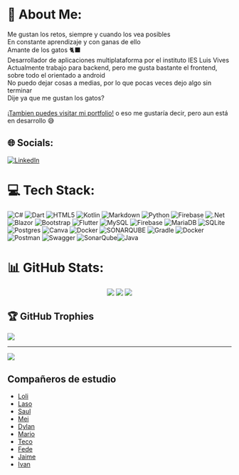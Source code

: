 # 💫 About Me:
Me gustan los retos, siempre y cuando los vea posibles<br>En constante aprendizaje y con ganas de ello<br>Amante de los gatos 🐈‍⬛<br>Desarrollador de aplicaciones multiplataforma por el instituto IES Luis Vives<br>Actualmente trabajo para backend, pero me gusta bastante el frontend, sobre todo el orientado a android<br>No puedo dejar cosas a medias, por lo que pocas veces dejo algo sin terminar<br>Dije ya que me gustan los gatos?<br>
<br>
[¡Tambien puedes visitar mi portfolio!](blank) o eso me gustaría decir, pero aun está en desarrollo 😅


## 🌐 Socials:
[![LinkedIn](https://img.shields.io/badge/LinkedIn-%230077B5.svg?logo=linkedin&logoColor=white)](https://linkedin.com/in/eneko-rebollo-411122143) 

# 💻 Tech Stack:
![C#](https://img.shields.io/badge/c%23-%23239120.svg?style=plastic&logo=csharp&logoColor=white) ![Dart](https://img.shields.io/badge/dart-%230175C2.svg?style=plastic&logo=dart&logoColor=white) ![HTML5](https://img.shields.io/badge/html5-%23E34F26.svg?style=plastic&logo=html5&logoColor=white) ![Kotlin](https://img.shields.io/badge/kotlin-%237F52FF.svg?style=plastic&logo=kotlin&logoColor=white) ![Markdown](https://img.shields.io/badge/markdown-%23000000.svg?style=plastic&logo=markdown&logoColor=white) ![Python](https://img.shields.io/badge/python-3670A0?style=plastic&logo=python&logoColor=ffdd54) ![Firebase](https://img.shields.io/badge/firebase-%23039BE5.svg?style=plastic&logo=firebase) ![.Net](https://img.shields.io/badge/.NET-5C2D91?style=plastic&logo=.net&logoColor=white) ![Blazor](https://img.shields.io/badge/blazor-%235C2D91.svg?style=plastic&logo=blazor&logoColor=white) ![Bootstrap](https://img.shields.io/badge/bootstrap-%238511FA.svg?style=plastic&logo=bootstrap&logoColor=white) ![Flutter](https://img.shields.io/badge/Flutter-%2302569B.svg?style=plastic&logo=Flutter&logoColor=white) ![MySQL](https://img.shields.io/badge/mysql-%2300000f.svg?style=plastic&logo=mysql&logoColor=white) ![Firebase](https://img.shields.io/badge/Firebase-039BE5?style=plastic&logo=Firebase&logoColor=white) ![MariaDB](https://img.shields.io/badge/MariaDB-003545?style=plastic&logo=mariadb&logoColor=white) ![SQLite](https://img.shields.io/badge/sqlite-%2307405e.svg?style=plastic&logo=sqlite&logoColor=white) ![Postgres](https://img.shields.io/badge/postgres-%23316192.svg?style=plastic&logo=postgresql&logoColor=white) ![Canva](https://img.shields.io/badge/Canva-%2300C4CC.svg?style=plastic&logo=Canva&logoColor=white) ![Docker](https://img.shields.io/badge/docker-%230db7ed.svg?style=plastic&logo=docker&logoColor=white) ![SONARQUBE](https://img.shields.io/badge/sonarqube-4E9BCD.svg?style=plastic&logo=sonarqube&logoColor=white&color=%234E9BCD) ![Gradle](https://img.shields.io/badge/Gradle-02303A.svg?style=plastic&logo=Gradle&logoColor=white) ![Docker](https://img.shields.io/badge/docker-%230db7ed.svg?style=plastic&logo=docker&logoColor=white) ![Postman](https://img.shields.io/badge/Postman-FF6C37?style=plastic&logo=postman&logoColor=white) ![Swagger](https://img.shields.io/badge/-Swagger-%23Clojure?style=plastic&logo=swagger&logoColor=white) ![SonarQube](https://img.shields.io/badge/SonarQube-black?style=plastic&logo=sonarqube&logoColor=4E9BCD)![Java](https://img.shields.io/badge/java-%23ED8B00.svg?&style=plastic&logo=java&logoColor=white)
# 📊 GitHub Stats:
<p align="center">
  <image src="https://github-readme-stats.vercel.app/api?username=enekor&theme=midnight-purple&hide_border=true&include_all_commits=false&count_private=true"/>
  <image src="https://github-readme-streak-stats.herokuapp.com/?user=enekor&theme=midnight-purple&hide_border=true"/>
  <image src="https://github-readme-stats.vercel.app/api/top-langs/?username=enekor&theme=midnight-purple&hide_border=true&include_all_commits=false&count_private=true&layout=compact"/>
</p>

## 🏆 GitHub Trophies
![](https://github-profile-trophy.vercel.app/?username=enekor&theme=dracula&no-frame=false&no-bg=false&margin-w=4)

---
[![](https://visitcount.itsvg.in/api?id=enekor&icon=5&color=11)](https://visitcount.itsvg.in)

<!-- Proudly created with GPRM ( https://gprm.itsvg.in ) -->

## Compañeros de estudio

* [Loli](https://github.com/idliketobealoli)
* [Laso](https://github.com/alexlaso)
* [Saul](https://github.com/saulmella12)
* [Mei](https://github.com/emilio2403)
* [Dylan](https://github.com/DyLaNHurtado)
* [Mario](https://github.com/Mario999X)
* [Teco](https://github.com/sps169)
* [Fede](https://github.com/FedericoTB)
* [Jaime](https://github.com/jaimesalcedo1)
* [Ivan](https://github.com/IvanAzagraTroya)
